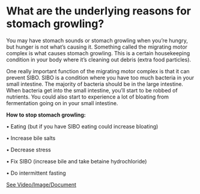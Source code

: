 # What are the underlying reasons for stomach growling?

You may have stomach sounds or stomach growling when you’re hungry, but hunger is not what’s causing it. Something called the migrating motor complex is what causes stomach growling. This is a certain housekeeping condition in your body where it’s cleaning out debris (extra food particles).

One really important function of the migrating motor complex is that it can prevent SIBO. SIBO is a condition where you have too much bacteria in your small intestine. The majority of bacteria should be in the large intestine. When bacteria get into the small intestine, you’ll start to be robbed of nutrients. You could also start to experience a lot of bloating from fermentation going on in your small intestine.

**How to stop stomach growling:**

• Eating (but if you have SIBO eating could increase bloating)

• Increase bile salts

• Decrease stress

• Fix SIBO (increase bile and take betaine hydrochloride)

• Do intermittent fasting

 [See Video/Image/Document](https://hls-player.drberg.com/asset?path=migrated-assets/stomach-growling-is-a-symptom-of)